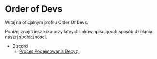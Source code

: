 # Order of Devs

Witaj na oficjalnym profilu Order Of Devs. 

Poniżej znajdziesz kilka przydatnych linków opisujących sposób działania naszej społeczności. 

- Discord
  - [Proces Podejmowania Decyzji](dokumenty/discord/proces-decyzyjny.md)
